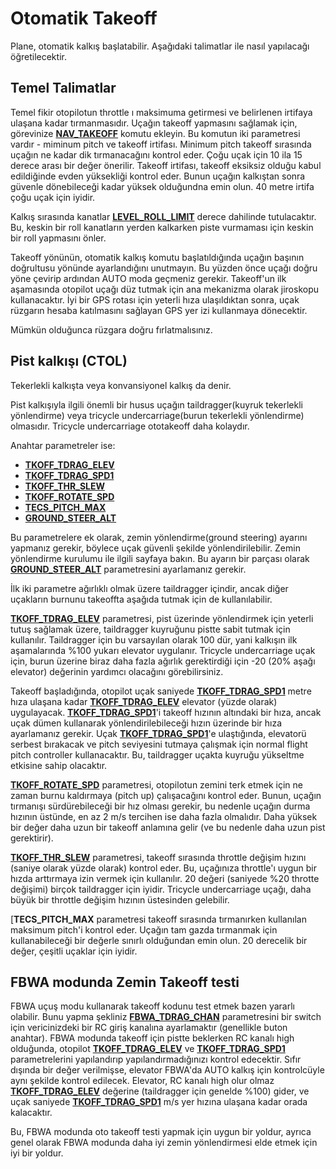 # Otomatik Takeoff
Plane, otomatik kalkış başlatabilir. Aşağıdaki talimatlar ile nasıl yapılacağı öğretilecektir.

## Temel Talimatlar
Temel fikir otopilotun throttle ı maksimuma getirmesi ve belirlenen irtifaya ulaşana kadar tırmanmasıdır. Uçağın takeoff yapmasını sağlamak için, görevinize [**NAV_TAKEOFF**]() komutu ekleyin. Bu komutun iki parametresi vardır - miminum pitch ve takeoff irtifası. Minimum pitch takeoff sırasında uçağın ne kadar dik tırmanacağını kontrol eder. Çoğu uçak için 10 ila 15 derece arası bir değer önerilir. Takeoff irtifası, takeoff eksiksiz olduğu kabul edildiğinde evden yüksekliği kontrol eder. Bunun uçağın kalkıştan sonra güvenle dönebileceği kadar yüksek olduğundna emin olun. 40 metre irtifa çoğu uçak için iyidir.

Kalkış sırasında kanatlar [**LEVEL_ROLL_LIMIT**]() derece dahilinde tutulacaktır. Bu, keskin bir roll kanatların yerden kalkarken piste vurmaması için keskin bir roll yapmasını önler.

Takeoff yönünün, otomatik kalkış komutu başlatıldığında uçağın başının doğrultusu yönünde ayarlandığını unutmayın. Bu yüzden önce uçağı doğru yöne çevirip ardından AUTO moda geçmeniz gerekir. Takeoff'un ilk aşamasında otopilot uçağı düz tutmak için ana mekanizma olarak jiroskopu kullanacaktır. İyi bir GPS rotası için yeterli hıza ulaşıldıktan sonra, uçak rüzgarın hesaba katılmasını sağlayan GPS yer izi kullanmaya dönecektir.


Mümkün olduğunca rüzgara doğru fırlatmalısınız.

## Pist kalkışı (CTOL)

Tekerlekli kalkışta veya konvansiyonel kalkış da denir.

Pist kalkışıyla ilgili önemli bir husus uçağın taildragger(kuyruk tekerlekli yönlendirme) veya tricycle undercarriage(burun tekerlekli yönlendirme) olmasıdır. Tricycle undercarriage ototakeoff daha kolaydır.

Anahtar parametreler ise:
* [**TKOFF_TDRAG_ELEV**]()
* [**TKOFF_TDRAG_SPD1**]()
* [**TKOFF_THR_SLEW**]()
* [**TKOFF_ROTATE_SPD**]()
* [**TECS_PITCH_MAX**]()
* [**GROUND_STEER_ALT**]()

Bu parametrelere ek olarak, zemin yönlendirme(ground steering) ayarını yapmanız gerekir, böylece uçak güvenli şekilde yönlendirilebilir. Zemin yönlendirme kurulumu ile ilgili sayfaya bakın. Bu ayarın bir parçası olarak [**GROUND_STEER_ALT**]() parametresini ayarlamanız gerekir.

İlk iki parametre ağırlıklı olmak üzere taildragger içindir, ancak diğer uçakların burnunu takeoffta aşağıda tutmak için de kullanılabilir.

[**TKOFF_TDRAG_ELEV**]() parametresi, pist üzerinde yönlendirmek için yeterli tutuş sağlamak üzere, taildragger kuyruğunu pistte sabit tutmak için kullanılır. Taildragger için bu varsayılan olarak 100 dür, yani kalkışın ilk aşamalarında %100 yukarı elevator uygulanır. Tricycle undercarriage uçak için, burun üzerine biraz daha fazla ağırlık gerektirdiği için -20 (20% aşağı elevator) değerinin yardımcı olacağını görebilirsiniz.

Takeoff başladığında, otopilot uçak saniyede [**TKOFF_TDRAG_SPD1**]() metre hıza ulaşana kadar [**TKOFF_TDRAG_ELEV**]() elevator (yüzde olarak) uygulayacak. [**TKOFF_TDRAG_SPD1**]()'i takeoff hızının altındaki bir hıza, ancak uçak dümen kullanarak yönlendirilebileceği hızın üzerinde bir hıza ayarlamanız gerekir. Uçak [**TKOFF_TDRAG_SPD1**]()'e ulaştığında, elevatorü serbest bırakacak ve pitch seviyesini tutmaya çalışmak için normal flight pitch controller kullanacaktır. Bu, taildragger uçakta kuyruğu yükseltme etkisine sahip olacaktır.

[**TKOFF_ROTATE_SPD**]() parametresi, otopilotun zemini terk etmek için ne zaman burnu kaldırmaya (pitch up) çalışacağını kontrol eder. Bunun, uçağın tırmanışı sürdürebileceği bir hız olması gerekir, bu nedenle uçağın durma hızının üstünde, en az 2 m/s tercihen ise daha fazla olmalıdır. Daha yüksek bir değer daha uzun bir takeoff anlamına gelir (ve bu nedenle daha uzun pist gerektirir).

[**TKOFF_THR_SLEW**]() parametresi, takeoff sırasında throttle değişim hızını (saniye olarak yüzde olarak) kontrol eder. Bu, uçağınıza throttle'ı uygun bir hızda arttırmaya izin vermek için kullanılır. 20 değeri (saniyede %20 throtte değişimi) birçok taildragger için iyidir. Tricycle undercarriage uçağı, daha büyük bir throttle değişim hızının üstesinden gelebilir.

[**TECS_PITCH_MAX** parametresi takeoff sırasında tırmanırken kullanılan maksimum pitch'i kontrol eder. Uçağın tam gazda tırmanmak için kullanabileceği bir değerle sınırlı olduğundan emin olun. 20 derecelik bir değer, çeşitli uçaklar için iyidir.

## FBWA modunda Zemin Takeoff testi

FBWA uçuş modu kullanarak takeoff kodunu test etmek bazen yararlı olabilir. Bunu yapma şekliniz [**FBWA_TDRAG_CHAN**]() parametresini bir switch için vericinizdeki bir RC giriş kanalına ayarlamaktır (genellikle buton anahtar). FBWA modunda takeoff için pistte beklerken RC kanalı high olduğunda, otopilot [**TKOFF_TDRAG_ELEV**]() ve [**TKOFF_TDRAG_SPD1**]() parametrelerini yapılandırıp yapılandırmadığınızı kontrol edecektir. Sıfır dışında bir değer verilmişse, elevator FBWA'da AUTO kalkış için kontrolcüyle aynı şekilde kontrol edilecek. Elevator, RC kanalı high olur olmaz [**TKOFF_TDRAG_ELEV**]() değerine (taildragger için genelde %100) gider, ve uçak saniyede [**TKOFF_TDRAG_SPD1**]() m/s yer hızına ulaşana kadar orada kalacaktır.

Bu, FBWA modunda oto takeoff testi yapmak için uygun bir yoldur, ayrıca genel olarak FBWA modunda daha iyi zemin yönlendirmesi elde etmek için iyi bir yoldur.
